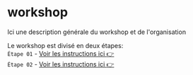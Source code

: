 # workshop

Ici une description générale du workshop et de l'organisation 

Le workshop est divisé en deux étapes:  
`Étape 01` - [Voir les instructions ici :point_right:](https://github.com/domitille-f451/workshop/blob/main/%C3%89tape01.md)  
`Étape 02` - [Voir les instructions ici :point_right:](https://github.com/domitille-f451/workshop/blob/main/%C3%89tape02.md)

